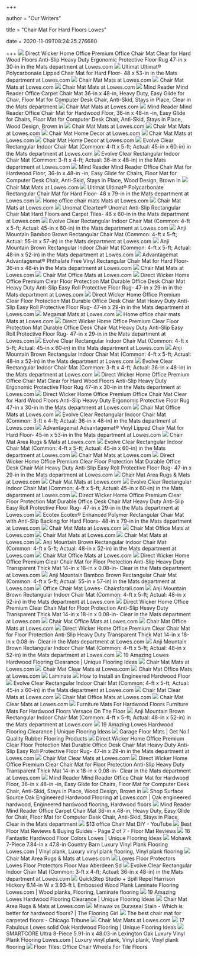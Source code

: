+++
        
author = "Our Writers"
        
title = "Chair Mat For Hard Floors Lowes"
        
date = 2020-11-09T08:24:25.276680
        
+++
[ ![](http://mobileimages.lowes.com/product/converted/100306/1003068326.jpg)](http://mobileimages.lowes.com/product/converted/100306/1003068326.jpg) Direct Wicker Home Office Premium Office Chair Mat Clear for Hard Wood  Floors Anti-Slip Heavy Duty Ergonomic Protective Floor Rug 47-in x 30-in in  the Mats department at Lowes.com
[ ![](http://mobileimages.lowes.com/product/converted/100320/1003200030.jpg?size=pdhi)](http://mobileimages.lowes.com/product/converted/100320/1003200030.jpg?size=pdhi) Ultimat Ultimat&#174; Polycarbonate Lipped Chair Mat for Hard Floor- 48 x  53-in in the Mats department at Lowes.com
[ ![](https://mobileimages.lowes.com/product/converted/100320/1003200054.jpg?size=xl)](https://mobileimages.lowes.com/product/converted/100320/1003200054.jpg?size=xl) Chair Mat Mats at Lowes.com
[ ![](https://mobileimages.lowes.com/product/converted/833562/833562003598.jpg?size=xl)](https://mobileimages.lowes.com/product/converted/833562/833562003598.jpg?size=xl) Chair Mat Mats at Lowes.com
[ ![](https://mobileimages.lowes.com/product/converted/100244/1002449440.jpg?size=xl)](https://mobileimages.lowes.com/product/converted/100244/1002449440.jpg?size=xl) Chair Mat Mats at Lowes.com
[ ![](http://mobileimages.lowes.com/product/converted/100287/1002877322.jpg?size=pdhi)](http://mobileimages.lowes.com/product/converted/100287/1002877322.jpg?size=pdhi) Mind Reader Mind Reader Office Carpet Chair Mat 36-in x 48-in, Heavy Duty,  Easy Glide for Chair, Floor Mat for Computer Desk Chair, Anti-Skid, Stays  in Place, Clear in the Mats department
[ ![](https://mobileimages.lowes.com/product/converted/794552/794552240051.jpg?size=xl)](https://mobileimages.lowes.com/product/converted/794552/794552240051.jpg?size=xl) Chair Mat Mats at Lowes.com
[ ![](http://mobileimages.lowes.com/product/converted/100287/1002877514.jpg?size=pdhi)](http://mobileimages.lowes.com/product/converted/100287/1002877514.jpg?size=pdhi) Mind Reader Mind Reader Office Chair Mat for Hardwood Floor, 36-in x 48-in  -in, Easy Glide for Chairs, Floor Mat for Computer Desk Chair, Anti-Skid,  Stays in Place, Wood Design, Brown in
[ ![](https://mobileimages.lowes.com/product/converted/794552/794552240013.jpg?size=xl)](https://mobileimages.lowes.com/product/converted/794552/794552240013.jpg?size=xl) Chair Mat Mats at Lowes.com
[ ![](https://mobileimages.lowes.com/product/converted/100306/1003068330.jpg?size=xl)](https://mobileimages.lowes.com/product/converted/100306/1003068330.jpg?size=xl) Chair Mat Mats at Lowes.com
[ ![](https://mobileimages.lowes.com/product/converted/100306/1003065762.jpg?size=xl)](https://mobileimages.lowes.com/product/converted/100306/1003065762.jpg?size=xl) Chair Mat Home Decor at Lowes.com
[ ![](https://mobileimages.lowes.com/product/converted/100319/1003199910.jpg?size=xl)](https://mobileimages.lowes.com/product/converted/100319/1003199910.jpg?size=xl) Chair Mat Mats at Lowes.com
[ ![](https://mobileimages.lowes.com/product/converted/100306/1003068328.jpg?size=xl)](https://mobileimages.lowes.com/product/converted/100306/1003068328.jpg?size=xl) Chair Mat Home Decor at Lowes.com
[ ![](https://mobileimages.lowes.com/product/converted/751315/751315700917.jpg)](https://mobileimages.lowes.com/product/converted/751315/751315700917.jpg) Evolve Clear Rectangular Indoor Chair Mat (Common: 4-ft x 5-ft; Actual:  45-in x 60-in) in the Mats department at Lowes.com
[ ![](http://images.lowes.com/product/converted/751315/751315700801_12368515.jpg)](http://images.lowes.com/product/converted/751315/751315700801_12368515.jpg) Evolve Clear Rectangular Indoor Chair Mat (Common: 3-ft x 4-ft; Actual:  36-in x 48-in) in the Mats department at Lowes.com
[ ![](http://mobileimages.lowes.com/product/converted/100287/1002877514_15918525.jpg)](http://mobileimages.lowes.com/product/converted/100287/1002877514_15918525.jpg) Mind Reader Mind Reader Office Chair Mat for Hardwood Floor, 36-in x 48-in  -in, Easy Glide for Chairs, Floor Mat for Computer Desk Chair, Anti-Skid,  Stays in Place, Wood Design, Brown in
[ ![](https://mobileimages.lowes.com/product/converted/100244/1002449520.jpg?size=xl)](https://mobileimages.lowes.com/product/converted/100244/1002449520.jpg?size=xl) Chair Mat Mats at Lowes.com
[ ![](http://mobileimages.lowes.com/product/converted/100320/1003200056.jpg)](http://mobileimages.lowes.com/product/converted/100320/1003200056.jpg) Ultimat Ultimat&#174; Polycarbonate Rectangular Chair Mat for Hard Floor-  48 x 79-in in the Mats department at Lowes.com
[ ![](https://mobileimages.lowes.com/product/converted/100306/1003065760.jpg?size=xl)](https://mobileimages.lowes.com/product/converted/100306/1003065760.jpg?size=xl) Home office chair mats Mats at Lowes.com
[ ![](https://mobileimages.lowes.com/product/converted/794552/794552000839.jpg?size=xl)](https://mobileimages.lowes.com/product/converted/794552/794552000839.jpg?size=xl) Chair Mat Mats at Lowes.com
[ ![](http://mobileimages.lowes.com/product/converted/100320/1003200042.jpg)](http://mobileimages.lowes.com/product/converted/100320/1003200042.jpg) Unomat Cleartex&#174; Unomat Anti-Slip Rectangular Chair Mat Hard Floors  and Carpet Tiles- 48 x 60-in in the Mats department at Lowes.com
[ ![](http://images.lowes.com/product/converted/751315/751315700917_10880477.jpg)](http://images.lowes.com/product/converted/751315/751315700917_10880477.jpg) Evolve Clear Rectangular Indoor Chair Mat (Common: 4-ft x 5-ft; Actual:  45-in x 60-in) in the Mats department at Lowes.com
[ ![](http://images.lowes.com/product/converted/473245/4732459_08170951.jpg)](http://images.lowes.com/product/converted/473245/4732459_08170951.jpg) Anji Mountain Bamboo Brown Rectangular Chair Mat (Common: 4-ft x 5-ft;  Actual: 55-in x 57-in) in the Mats department at Lowes.com
[ ![](https://mobileimages.lowes.com/product/converted/794552/794552240433.jpg?size=lg)](https://mobileimages.lowes.com/product/converted/794552/794552240433.jpg?size=lg) Anji Mountain Brown Rectangular Indoor Chair Mat (Common: 4-ft x 5-ft;  Actual: 48-in x 52-in) in the Mats department at Lowes.com
[ ![](http://mobileimages.lowes.com/product/converted/100320/1003201864.jpg)](http://mobileimages.lowes.com/product/converted/100320/1003201864.jpg) Advantagemat Advantagemat&#174; Phthalate Free Vinyl Rectangular Chair Mat  for Hard Floor- 36-in x 48-in in the Mats department at Lowes.com
[ ![](https://mobileimages.lowes.com/product/converted/100245/1002451120.jpg?size=xl)](https://mobileimages.lowes.com/product/converted/100245/1002451120.jpg?size=xl) Chair Mat Mats at Lowes.com
[ ![](https://mobileimages.lowes.com/product/converted/100308/1003084584.jpg?size=xl)](https://mobileimages.lowes.com/product/converted/100308/1003084584.jpg?size=xl) Chair Mat Office Mats at Lowes.com
[ ![](http://mobileimages.lowes.com/product/converted/100306/1003068332.jpg)](http://mobileimages.lowes.com/product/converted/100306/1003068332.jpg) Direct Wicker Home Office Premium Clear Floor Protection Mat Durable Office  Desk Chair Mat Heavy Duty Anti-Slip Easy Roll Protective Floor Rug- 47-in x  29-in in the Mats department at Lowes.com
[ ![](https://mobileimages.lowes.com/product/converted/100320/1003200072.jpg?size=lg)](https://mobileimages.lowes.com/product/converted/100320/1003200072.jpg?size=lg) Direct Wicker Home Office Premium Clear Floor Protection Mat Durable Office  Desk Chair Mat Heavy Duty Anti-Slip Easy Roll Protective Floor Rug- 47-in x  29-in in the Mats department at Lowes.com
[ ![](https://mobileimages.lowes.com/product/converted/100319/1003199960.jpg?size=xl)](https://mobileimages.lowes.com/product/converted/100319/1003199960.jpg?size=xl) Megamat Mats at Lowes.com
[ ![](https://mobileimages.lowes.com/product/converted/100306/1003065772.jpg?size=xl)](https://mobileimages.lowes.com/product/converted/100306/1003065772.jpg?size=xl) Home office chair mats Mats at Lowes.com
[ ![](http://mobileimages.lowes.com/product/converted/100306/1003068332_16416751.jpg?size=pdhi)](http://mobileimages.lowes.com/product/converted/100306/1003068332_16416751.jpg?size=pdhi) Direct Wicker Home Office Premium Clear Floor Protection Mat Durable Office  Desk Chair Mat Heavy Duty Anti-Slip Easy Roll Protective Floor Rug- 47-in x  29-in in the Mats department at Lowes.com
[ ![](http://images.lowes.com/product/converted/751315/751315700917_10880478.jpg)](http://images.lowes.com/product/converted/751315/751315700917_10880478.jpg) Evolve Clear Rectangular Indoor Chair Mat (Common: 4-ft x 5-ft; Actual:  45-in x 60-in) in the Mats department at Lowes.com
[ ![](https://mobileimages.lowes.com/product/converted/794552/794552240136xl.jpg)](https://mobileimages.lowes.com/product/converted/794552/794552240136xl.jpg) Anji Mountain Brown Rectangular Indoor Chair Mat (Common: 4-ft x 5-ft;  Actual: 48-in x 52-in) in the Mats department at Lowes.com
[ ![](https://mobileimages.lowes.com/product/converted/100287/1002877298.jpg?size=lg)](https://mobileimages.lowes.com/product/converted/100287/1002877298.jpg?size=lg) Evolve Clear Rectangular Indoor Chair Mat (Common: 3-ft x 4-ft; Actual:  36-in x 48-in) in the Mats department at Lowes.com
[ ![](http://mobileimages.lowes.com/product/converted/100306/1003068326_16416381.jpg?size=pdhi)](http://mobileimages.lowes.com/product/converted/100306/1003068326_16416381.jpg?size=pdhi) Direct Wicker Home Office Premium Office Chair Mat Clear for Hard Wood  Floors Anti-Slip Heavy Duty Ergonomic Protective Floor Rug 47-in x 30-in in  the Mats department at Lowes.com
[ ![](http://mobileimages.lowes.com/product/converted/100306/1003068326_16416379.jpg)](http://mobileimages.lowes.com/product/converted/100306/1003068326_16416379.jpg) Direct Wicker Home Office Premium Office Chair Mat Clear for Hard Wood  Floors Anti-Slip Heavy Duty Ergonomic Protective Floor Rug 47-in x 30-in in  the Mats department at Lowes.com
[ ![](https://mobileimages.lowes.com/product/converted/100308/1003084504.jpg?size=xl)](https://mobileimages.lowes.com/product/converted/100308/1003084504.jpg?size=xl) Chair Mat Office Mats at Lowes.com
[ ![](http://mobileimages.lowes.com/product/converted/751315/751315700818_12362927.jpg?size=pdhi)](http://mobileimages.lowes.com/product/converted/751315/751315700818_12362927.jpg?size=pdhi) Evolve Clear Rectangular Indoor Chair Mat (Common: 3-ft x 4-ft; Actual:  36-in x 48-in) in the Mats department at Lowes.com
[ ![](http://mobileimages.lowes.com/product/converted/100320/1003200064.jpg)](http://mobileimages.lowes.com/product/converted/100320/1003200064.jpg) Advantagemat Advantagemat&#174; Vinyl Lipped Chair Mat for Hard Floor-  45-in x 53-in in the Mats department at Lowes.com
[ ![](https://mobileimages.lowes.com/product/converted/100319/1003199980.jpg?size=xl)](https://mobileimages.lowes.com/product/converted/100319/1003199980.jpg?size=xl) Chair Mat Area Rugs & Mats at Lowes.com
[ ![](http://images.lowes.com/product/converted/751315/751315700917_10880480lg.jpg)](http://images.lowes.com/product/converted/751315/751315700917_10880480lg.jpg) Evolve Clear Rectangular Indoor Chair Mat (Common: 4-ft x 5-ft; Actual:  45-in x 60-in) in the Mats department at Lowes.com
[ ![](https://mobileimages.lowes.com/product/converted/794552/794552249252.jpg?size=xl)](https://mobileimages.lowes.com/product/converted/794552/794552249252.jpg?size=xl) Chair Mat Mats at Lowes.com
[ ![](http://images.lowes.com/product/converted/100306/1003068332_16416757.jpg)](http://images.lowes.com/product/converted/100306/1003068332_16416757.jpg) Direct Wicker Home Office Premium Clear Floor Protection Mat Durable Office  Desk Chair Mat Heavy Duty Anti-Slip Easy Roll Protective Floor Rug- 47-in x  29-in in the Mats department at Lowes.com
[ ![](https://mobileimages.lowes.com/product/converted/100320/1003200066.jpg?size=xl)](https://mobileimages.lowes.com/product/converted/100320/1003200066.jpg?size=xl) Chair Mat Area Rugs & Mats at Lowes.com
[ ![](https://mobileimages.lowes.com/product/converted/100245/1002450880.jpg?size=xl)](https://mobileimages.lowes.com/product/converted/100245/1002450880.jpg?size=xl) Chair Mat Mats at Lowes.com
[ ![](http://images.lowes.com/product/converted/751315/751315700900_12368518lg.jpg)](http://images.lowes.com/product/converted/751315/751315700900_12368518lg.jpg) Evolve Clear Rectangular Indoor Chair Mat (Common: 4-ft x 5-ft; Actual:  45-in x 60-in) in the Mats department at Lowes.com
[ ![](http://images.lowes.com/product/converted/100306/1003068332_16416758.jpg)](http://images.lowes.com/product/converted/100306/1003068332_16416758.jpg) Direct Wicker Home Office Premium Clear Floor Protection Mat Durable Office  Desk Chair Mat Heavy Duty Anti-Slip Easy Roll Protective Floor Rug- 47-in x  29-in in the Mats department at Lowes.com
[ ![](http://mobileimages.lowes.com/product/converted/100320/1003201852.jpg?size=pdhi)](http://mobileimages.lowes.com/product/converted/100320/1003201852.jpg?size=pdhi) Ecotex Ecotex&#174; Enhanced Polymer Rectangular Chair Mat with Anti-Slip  Backing for Hard Floors- 48-in x 79-in in the Mats department at Lowes.com
[ ![](https://mobileimages.lowes.com/product/converted/100245/1002450800.jpg?size=xl)](https://mobileimages.lowes.com/product/converted/100245/1002450800.jpg?size=xl) Chair Mat Mats at Lowes.com
[ ![](https://mobileimages.lowes.com/product/converted/100308/1003084564.jpg?size=xl)](https://mobileimages.lowes.com/product/converted/100308/1003084564.jpg?size=xl) Chair Mat Office Mats at Lowes.com
[ ![](https://mobileimages.lowes.com/product/converted/100244/1002449840.jpg?size=xl)](https://mobileimages.lowes.com/product/converted/100244/1002449840.jpg?size=xl) Chair Mat Mats at Lowes.com
[ ![](https://mobileimages.lowes.com/product/converted/100319/1003199890.jpg?size=xl)](https://mobileimages.lowes.com/product/converted/100319/1003199890.jpg?size=xl) Chair Mat Mats at Lowes.com
[ ![](http://images.lowes.com/product/converted/794552/794552240136_10341467.jpg)](http://images.lowes.com/product/converted/794552/794552240136_10341467.jpg) Anji Mountain Brown Rectangular Indoor Chair Mat (Common: 4-ft x 5-ft;  Actual: 48-in x 52-in) in the Mats department at Lowes.com
[ ![](https://mobileimages.lowes.com/product/converted/100308/1003084580.jpg?size=xl)](https://mobileimages.lowes.com/product/converted/100308/1003084580.jpg?size=xl) Chair Mat Office Mats at Lowes.com
[ ![](http://images.lowes.com/product/converted/100306/1003068328_16416747.jpg)](http://images.lowes.com/product/converted/100306/1003068328_16416747.jpg) Direct Wicker Home Office Premium Clear Chair Mat for Floor Protection  Anti-Slip Heavy Duty Transparent Thick Mat 14-in x 18-in x 0.08-in- Clear  in the Mats department at Lowes.com
[ ![](http://images.lowes.com/product/converted/473245/4732459_08170950.jpg)](http://images.lowes.com/product/converted/473245/4732459_08170950.jpg) Anji Mountain Bamboo Brown Rectangular Chair Mat (Common: 4-ft x 5-ft;  Actual: 55-in x 57-in) in the Mats department at Lowes.com
[ ![](https://images-na.ssl-images-amazon.com/images/I/51HxYR2EBaL.jpg)](https://images-na.ssl-images-amazon.com/images/I/51HxYR2EBaL.jpg) Office Chair Mat Lowes- Chairsforall.com
[ ![](http://images.lowes.com/product/converted/794552/794552240136_14202594.jpg)](http://images.lowes.com/product/converted/794552/794552240136_14202594.jpg) Anji Mountain Brown Rectangular Indoor Chair Mat (Common: 4-ft x 5-ft;  Actual: 48-in x 52-in) in the Mats department at Lowes.com
[ ![](http://mobileimages.lowes.com/product/converted/100306/1003068328.jpg)](http://mobileimages.lowes.com/product/converted/100306/1003068328.jpg) Direct Wicker Home Office Premium Clear Chair Mat for Floor Protection  Anti-Slip Heavy Duty Transparent Thick Mat 14-in x 18-in x 0.08-in- Clear  in the Mats department at Lowes.com
[ ![](https://mobileimages.lowes.com/product/converted/100308/1003084572.jpg?size=xl)](https://mobileimages.lowes.com/product/converted/100308/1003084572.jpg?size=xl) Chair Mat Office Mats at Lowes.com
[ ![](https://mobileimages.lowes.com/product/converted/100308/1003084506.jpg?size=xl)](https://mobileimages.lowes.com/product/converted/100308/1003084506.jpg?size=xl) Chair Mat Office Mats at Lowes.com
[ ![](http://images.lowes.com/product/converted/100306/1003068328_16416755.jpg)](http://images.lowes.com/product/converted/100306/1003068328_16416755.jpg) Direct Wicker Home Office Premium Clear Chair Mat for Floor Protection  Anti-Slip Heavy Duty Transparent Thick Mat 14-in x 18-in x 0.08-in- Clear  in the Mats department at Lowes.com
[ ![](http://images.lowes.com/product/converted/794552/794552240136_14202593.jpg)](http://images.lowes.com/product/converted/794552/794552240136_14202593.jpg) Anji Mountain Brown Rectangular Indoor Chair Mat (Common: 4-ft x 5-ft;  Actual: 48-in x 52-in) in the Mats department at Lowes.com
[ ![](https://www.rocktherm.com/wp-content/uploads/lowes-hardwood-flooring-clearance-of-lowes-hardwood-flooring-installation-cost-inspirational-millstead-pertaining-to-lowes-hardwood-flooring-installation-cost-inspirational-millstead-enginee.jpg)](https://www.rocktherm.com/wp-content/uploads/lowes-hardwood-flooring-clearance-of-lowes-hardwood-flooring-installation-cost-inspirational-millstead-pertaining-to-lowes-hardwood-flooring-installation-cost-inspirational-millstead-enginee.jpg) 19 Amazing Lowes Hardwood Flooring Clearance | Unique Flooring Ideas
[ ![](https://mobileimages.lowes.com/product/converted/100245/1002452058.jpg?size=xl)](https://mobileimages.lowes.com/product/converted/100245/1002452058.jpg?size=xl) Chair Mat Mats at Lowes.com
[ ![](https://mobileimages.lowes.com/product/converted/100319/1003199896.jpg?size=xl)](https://mobileimages.lowes.com/product/converted/100319/1003199896.jpg?size=xl) Chair Mat Clear Mats at Lowes.com
[ ![](https://mobileimages.lowes.com/product/converted/100308/1003084590.jpg?size=xl)](https://mobileimages.lowes.com/product/converted/100308/1003084590.jpg?size=xl) Chair Mat Office Mats at Lowes.com
[ ![](https://lda.lowes.com/is/image/Lowes/DP18-153877_1-1_dt_LaminateFlooring_2col_Hero-img?scl=1)](https://lda.lowes.com/is/image/Lowes/DP18-153877_1-1_dt_LaminateFlooring_2col_Hero-img?scl=1) Laminate
[ ![](https://lda.lowes.com/is/image/Lowes/ht_install-hardwood?scl=1)](https://lda.lowes.com/is/image/Lowes/ht_install-hardwood?scl=1) How to Install an Engineered Hardwood Floor
[ ![](http://mobileimages.lowes.com/product/converted/751315/751315700917_10880479.jpg)](http://mobileimages.lowes.com/product/converted/751315/751315700917_10880479.jpg) Evolve Clear Rectangular Indoor Chair Mat (Common: 4-ft x 5-ft; Actual:  45-in x 60-in) in the Mats department at Lowes.com
[ ![](https://mobileimages.lowes.com/product/converted/100319/1003199970.jpg?size=xl)](https://mobileimages.lowes.com/product/converted/100319/1003199970.jpg?size=xl) Chair Mat Clear Mats at Lowes.com
[ ![](https://mobileimages.lowes.com/product/converted/100308/1003084520.jpg?size=xl)](https://mobileimages.lowes.com/product/converted/100308/1003084520.jpg?size=xl) Chair Mat Office Mats at Lowes.com
[ ![](https://mobileimages.lowes.com/product/converted/100320/1003200004.jpg?size=xl)](https://mobileimages.lowes.com/product/converted/100320/1003200004.jpg?size=xl) Chair Mat Clear Mats at Lowes.com
[ ![](https://lh3.googleusercontent.com/d/1PHDzloT512dnVE9UI1tHdEvjNYKMNXDo)](https://lh3.googleusercontent.com/d/1PHDzloT512dnVE9UI1tHdEvjNYKMNXDo) Furniture Mats For Hardwood Floors Furniture Mats For Hardwood Floors  Versace On The Floor
[ ![](http://mobileimages.lowes.com/product/converted/794552/794552240136.jpg)](http://mobileimages.lowes.com/product/converted/794552/794552240136.jpg) Anji Mountain Brown Rectangular Indoor Chair Mat (Common: 4-ft x 5-ft;  Actual: 48-in x 52-in) in the Mats department at Lowes.com
[ ![](https://www.rocktherm.com/wp-content/uploads/lowes-hardwood-flooring-clearance-of-plywood-flooring-ideas-new-laminate-wood-flooring-lowes-laminate-within-plywood-flooring-ideas-new-laminate-wood-flooring-lowes-laminate-flooring-install.jpg)](https://www.rocktherm.com/wp-content/uploads/lowes-hardwood-flooring-clearance-of-plywood-flooring-ideas-new-laminate-wood-flooring-lowes-laminate-within-plywood-flooring-ideas-new-laminate-wood-flooring-lowes-laminate-flooring-install.jpg) 19 Amazing Lowes Hardwood Flooring Clearance | Unique Flooring Ideas
[ ![](https://rubberflooringmats.ae/wp-content/uploads/2020/03/lowes-hardwood-floor-cleaner-rental-of-rubber-garage-floor-mats-lowes-best-of-50-lovely-rubber-floor-tiles-pertaining-to-rubber-garage-floor-mats-lowes-best-of-50-lovely-rubber-.jpg)](https://rubberflooringmats.ae/wp-content/uploads/2020/03/lowes-hardwood-floor-cleaner-rental-of-rubber-garage-floor-mats-lowes-best-of-50-lovely-rubber-floor-tiles-pertaining-to-rubber-garage-floor-mats-lowes-best-of-50-lovely-rubber-.jpg) Garage Floor Mats | Get No.1 Quality Rubber Flooring Products
[ ![](https://mobileimages.lowes.com/product/converted/100306/1003065770.jpg?size=lg)](https://mobileimages.lowes.com/product/converted/100306/1003065770.jpg?size=lg) Direct Wicker Home Office Premium Clear Floor Protection Mat Durable Office  Desk Chair Mat Heavy Duty Anti-Slip Easy Roll Protective Floor Rug- 47-in x  29-in in the Mats department at Lowes.com
[ ![](https://mobileimages.lowes.com/product/converted/100320/1003200010.jpg?size=xl)](https://mobileimages.lowes.com/product/converted/100320/1003200010.jpg?size=xl) Chair Mat Clear Mats at Lowes.com
[ ![](http://mobileimages.lowes.com/product/converted/100306/1003068328_16416753.jpg?size=pdhi)](http://mobileimages.lowes.com/product/converted/100306/1003068328_16416753.jpg?size=pdhi) Direct Wicker Home Office Premium Clear Chair Mat for Floor Protection  Anti-Slip Heavy Duty Transparent Thick Mat 14-in x 18-in x 0.08-in- Clear  in the Mats department at Lowes.com
[ ![](http://images.lowes.com/product/converted/100287/1002877514_15918524.jpg)](http://images.lowes.com/product/converted/100287/1002877514_15918524.jpg) Mind Reader Mind Reader Office Chair Mat for Hardwood Floor, 36-in x 48-in  -in, Easy Glide for Chairs, Floor Mat for Computer Desk Chair, Anti-Skid,  Stays in Place, Wood Design, Brown in
[ ![](https://i.pinimg.com/originals/db/fe/bf/dbfebf22674d61d8143682a74f378a49.jpg)](https://i.pinimg.com/originals/db/fe/bf/dbfebf22674d61d8143682a74f378a49.jpg) Shop Surface Source Oak Engineered Hardwood Flooring at Lowes.com | Oak  engineered hardwood, Engineered hardwood flooring, Hardwood floors
[ ![](http://mobileimages.lowes.com/product/converted/100287/1002877322_15918946.jpg)](http://mobileimages.lowes.com/product/converted/100287/1002877322_15918946.jpg) Mind Reader Mind Reader Office Carpet Chair Mat 36-in x 48-in, Heavy Duty,  Easy Glide for Chair, Floor Mat for Computer Desk Chair, Anti-Skid, Stays  in Place, Clear in the Mats department
[ ![](https://i.ytimg.com/vi/N_HVP-Etwrw/hqdefault.jpg)](https://i.ytimg.com/vi/N_HVP-Etwrw/hqdefault.jpg) $13 office Chair Mat DIY - YouTube
[ ![](https://www.floormatreviews.com/wp-content/uploads/2020/06/Chair-Mats-for-Carpet-Lowes.jpg)](https://www.floormatreviews.com/wp-content/uploads/2020/06/Chair-Mats-for-Carpet-Lowes.jpg) Best Floor Mat Reviews & Buying Guides - Page 2 of 7 - Floor Mat Reviews
[ ![](https://www.rocktherm.com/wp-content/uploads/hardwood-floor-colors-lowes-of-30-lovely-lowes-braided-area-rugs-design-ideas-pictures-pertaining-to-lowes-braided-area-rugs-inspirational-awesome-lowe-s-mission-style-kitchen-cabinets-of-30.jpg)](https://www.rocktherm.com/wp-content/uploads/hardwood-floor-colors-lowes-of-30-lovely-lowes-braided-area-rugs-design-ideas-pictures-pertaining-to-lowes-braided-area-rugs-inspirational-awesome-lowe-s-mission-style-kitchen-cabinets-of-30.jpg) 16 Fantastic Hardwood Floor Colors Lowes | Unique Flooring Ideas
[ ![](https://i.pinimg.com/originals/16/94/76/1694767ba023e2ed71bdf0ec6552ac90.jpg)](https://i.pinimg.com/originals/16/94/76/1694767ba023e2ed71bdf0ec6552ac90.jpg) Mohawk 7-Piece 7.84-in x 47.8-in Country Barn Luxury Vinyl Plank Flooring  Lowes.com | Vinyl plank, Luxury vinyl plank flooring, Vinyl plank flooring
[ ![](https://mobileimages.lowes.com/product/converted/100319/1003199978.jpg?size=xl)](https://mobileimages.lowes.com/product/converted/100319/1003199978.jpg?size=xl) Chair Mat Area Rugs & Mats at Lowes.com
[ ![](https://lh3.googleusercontent.com/d/1dIt9MnFeQTx8funtEAUXM6Y9gwOopBBw)](https://lh3.googleusercontent.com/d/1dIt9MnFeQTx8funtEAUXM6Y9gwOopBBw) Lowes Floor Protectors Lowes Floor Protectors Floor Max Aberdeen Sd
[ ![](https://mobileimages.lowes.com/product/converted/086364/086364477115.jpg?size=lg)](https://mobileimages.lowes.com/product/converted/086364/086364477115.jpg?size=lg) Evolve Clear Rectangular Indoor Chair Mat (Common: 3-ft x 4-ft; Actual:  36-in x 48-in) in the Mats department at Lowes.com
[ ![](https://i.pinimg.com/originals/d5/a8/23/d5a823403032c30a38e3b5a24e1cd4fb.jpg)](https://i.pinimg.com/originals/d5/a8/23/d5a823403032c30a38e3b5a24e1cd4fb.jpg) QuickStep Studio + Spill Repel Harrison Hickory 6.14-in W x 3.93-ft L  Embossed Wood Plank Laminate Flooring Lowes.com | Wood planks, Flooring,  Laminate flooring
[ ![](https://www.rocktherm.com/wp-content/uploads/lowes-hardwood-flooring-clearance-of-lowes-carpet-deals-luxury-44-best-lowes-in-stock-and-express-order-with-regard-to-lowes-carpet-deals-unique-10-x-12-area-rugs-lowes-best-diy-round-rug-ex.jpg)](https://www.rocktherm.com/wp-content/uploads/lowes-hardwood-flooring-clearance-of-lowes-carpet-deals-luxury-44-best-lowes-in-stock-and-express-order-with-regard-to-lowes-carpet-deals-unique-10-x-12-area-rugs-lowes-best-diy-round-rug-ex.jpg) 19 Amazing Lowes Hardwood Flooring Clearance | Unique Flooring Ideas
[ ![](https://mobileimages.lowes.com/product/converted/100320/1003200084.jpg?size=xl)](https://mobileimages.lowes.com/product/converted/100320/1003200084.jpg?size=xl) Chair Mat Area Rugs & Mats at Lowes.com
[ ![](https://theflooringgirl.com/wp-content/uploads/minwax-vs-duraseal-6.jpg)](https://theflooringgirl.com/wp-content/uploads/minwax-vs-duraseal-6.jpg) Minwax vs Duraseal Stain - Which is better for hardwood floors? | The  Flooring Girl
[ ![](https://www.chicagotribune.com/resizer/glMCmyEN8GLlhRvObDIiJNF8RJ4=/1200x0/top/arc-anglerfish-arc2-prod-tronc.s3.amazonaws.com/public/AELQ252KZNHM3ACYRNLPVCR66Y.jpg)](https://www.chicagotribune.com/resizer/glMCmyEN8GLlhRvObDIiJNF8RJ4=/1200x0/top/arc-anglerfish-arc2-prod-tronc.s3.amazonaws.com/public/AELQ252KZNHM3ACYRNLPVCR66Y.jpg) The best chair mat for carpeted floors - Chicago Tribune
[ ![](https://mobileimages.lowes.com/product/converted/100245/1002450000.jpg?size=xl)](https://mobileimages.lowes.com/product/converted/100245/1002450000.jpg?size=xl) Chair Mat Mats at Lowes.com
[ ![](https://www.rocktherm.com/wp-content/uploads/lowes-solid-oak-hardwood-flooring-of-wide-plank-flooring-ideas-with-regard-to-wide-plank-wood-flooring-lowes-photographies-vinyl-tile-at-lowes-home-furniture-design-kitchenagenda-of.jpg)](https://www.rocktherm.com/wp-content/uploads/lowes-solid-oak-hardwood-flooring-of-wide-plank-flooring-ideas-with-regard-to-wide-plank-wood-flooring-lowes-photographies-vinyl-tile-at-lowes-home-furniture-design-kitchenagenda-of.jpg) 17 Fabulous Lowes solid Oak Hardwood Flooring | Unique Flooring Ideas
[ ![](https://i.pinimg.com/originals/70/45/6e/70456efce0149d071ab4531335d42e32.jpg)](https://i.pinimg.com/originals/70/45/6e/70456efce0149d071ab4531335d42e32.jpg) SMARTCORE Ultra 8-Piece 5.91-in x 48.03-in Lexington Oak Luxury Vinyl Plank Flooring  Lowes.com | Luxury vinyl plank, Vinyl plank, Vinyl plank flooring
[ ![](http://hiddencitycafe.info/wp-content/uploads/2019/01/office-chair-wheels-replacement-rubber-casters-for-hardwood-rollers-tile-floors-chairs-wood-fl-best-lowes-ti.jpg)](http://hiddencitycafe.info/wp-content/uploads/2019/01/office-chair-wheels-replacement-rubber-casters-for-hardwood-rollers-tile-floors-chairs-wood-fl-best-lowes-ti.jpg) Floor Tiles: Office Chair Wheels For Tile Floors
